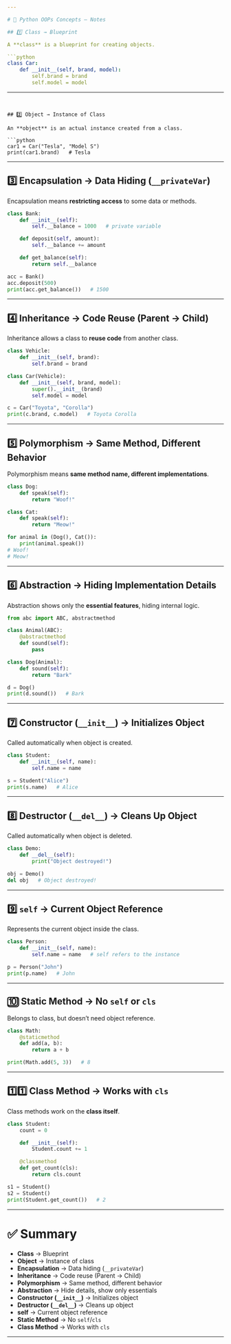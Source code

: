 ```yaml
---

# 🐍 Python OOPs Concepts – Notes

## 1️⃣ Class → Blueprint

A **class** is a blueprint for creating objects.

```python
class Car:
    def __init__(self, brand, model):
        self.brand = brand
        self.model = model
```

---
```


## 2️⃣ Object → Instance of Class

An **object** is an actual instance created from a class.

```python
car1 = Car("Tesla", "Model S")
print(car1.brand)   # Tesla
```

---

## 3️⃣ Encapsulation → Data Hiding (`__privateVar`)

Encapsulation means **restricting access** to some data or methods.

```python
class Bank:
    def __init__(self):
        self.__balance = 1000   # private variable

    def deposit(self, amount):
        self.__balance += amount

    def get_balance(self):
        return self.__balance

acc = Bank()
acc.deposit(500)
print(acc.get_balance())   # 1500
```

---

## 4️⃣ Inheritance → Code Reuse (Parent → Child)

Inheritance allows a class to **reuse code** from another class.

```python
class Vehicle:
    def __init__(self, brand):
        self.brand = brand

class Car(Vehicle):
    def __init__(self, brand, model):
        super().__init__(brand)
        self.model = model

c = Car("Toyota", "Corolla")
print(c.brand, c.model)   # Toyota Corolla
```

---

## 5️⃣ Polymorphism → Same Method, Different Behavior

Polymorphism means **same method name, different implementations**.

```python
class Dog:
    def speak(self):
        return "Woof!"

class Cat:
    def speak(self):
        return "Meow!"

for animal in (Dog(), Cat()):
    print(animal.speak())
# Woof!
# Meow!
```

---

## 6️⃣ Abstraction → Hiding Implementation Details

Abstraction shows only the **essential features**, hiding internal logic.

```python
from abc import ABC, abstractmethod

class Animal(ABC):
    @abstractmethod
    def sound(self):
        pass

class Dog(Animal):
    def sound(self):
        return "Bark"

d = Dog()
print(d.sound())   # Bark
```

---

## 7️⃣ Constructor (`__init__`) → Initializes Object

Called automatically when object is created.

```python
class Student:
    def __init__(self, name):
        self.name = name

s = Student("Alice")
print(s.name)   # Alice
```

---

## 8️⃣ Destructor (`__del__`) → Cleans Up Object

Called automatically when object is deleted.

```python
class Demo:
    def __del__(self):
        print("Object destroyed!")

obj = Demo()
del obj   # Object destroyed!
```

---

## 9️⃣ `self` → Current Object Reference

Represents the current object inside the class.

```python
class Person:
    def __init__(self, name):
        self.name = name   # self refers to the instance

p = Person("John")
print(p.name)   # John
```

---

## 🔟 Static Method → No `self` or `cls`

Belongs to class, but doesn’t need object reference.

```python
class Math:
    @staticmethod
    def add(a, b):
        return a + b

print(Math.add(5, 3))   # 8
```

---

## 1️⃣1️⃣ Class Method → Works with `cls`

Class methods work on the **class itself**.

```python
class Student:
    count = 0

    def __init__(self):
        Student.count += 1

    @classmethod
    def get_count(cls):
        return cls.count

s1 = Student()
s2 = Student()
print(Student.get_count())   # 2
```

---

# ✅ Summary

* **Class** → Blueprint
* **Object** → Instance of class
* **Encapsulation** → Data hiding (`__privateVar`)
* **Inheritance** → Code reuse (Parent → Child)
* **Polymorphism** → Same method, different behavior
* **Abstraction** → Hide details, show only essentials
* **Constructor (`__init__`)** → Initializes object
* **Destructor (`__del__`)** → Cleans up object
* **self** → Current object reference
* **Static Method** → No `self`/`cls`
* **Class Method** → Works with `cls`

---

